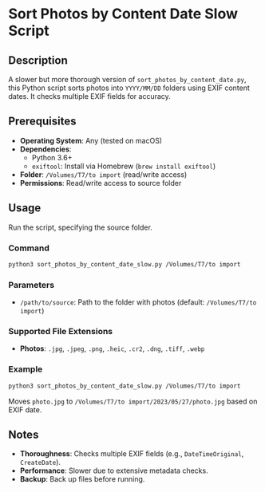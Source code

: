# Sort Photos by Content Date Slow Script

## Description
A slower but more thorough version of `sort_photos_by_content_date.py`, this Python script sorts photos into `YYYY/MM/DD` folders using EXIF content dates. It checks multiple EXIF fields for accuracy.

## Prerequisites
- **Operating System**: Any (tested on macOS)
- **Dependencies**:
  - Python 3.6+
  - `exiftool`: Install via Homebrew (`brew install exiftool`)
- **Folder**: `/Volumes/T7/to import` (read/write access)
- **Permissions**: Read/write access to source folder

## Usage
Run the script, specifying the source folder.

### Command
```bash
python3 sort_photos_by_content_date_slow.py /Volumes/T7/to import
```

### Parameters
- `/path/to/source`: Path to the folder with photos (default: `/Volumes/T7/to import`)

### Supported File Extensions
- **Photos**: `.jpg`, `.jpeg`, `.png`, `.heic`, `.cr2`, `.dng`, `.tiff`, `.webp`

### Example
```bash
python3 sort_photos_by_content_date_slow.py /Volumes/T7/to import
```
Moves `photo.jpg` to `/Volumes/T7/to import/2023/05/27/photo.jpg` based on EXIF date.

## Notes
- **Thoroughness**: Checks multiple EXIF fields (e.g., `DateTimeOriginal`, `CreateDate`).
- **Performance**: Slower due to extensive metadata checks.
- **Backup**: Back up files before running.